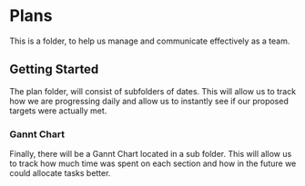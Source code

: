 # Plans
This is a folder, to help us manage and communicate effectively as a team.

## Getting Started
The plan folder, will consist of subfolders of dates. This will allow us to track how we are progressing daily and allow us to instantly see if our proposed targets were actually met. 

### Gannt Chart 
Finally, there will be a Gannt Chart located in a sub folder. This will allow us to track how much time was spent on each section and how in the future we could allocate tasks better.


